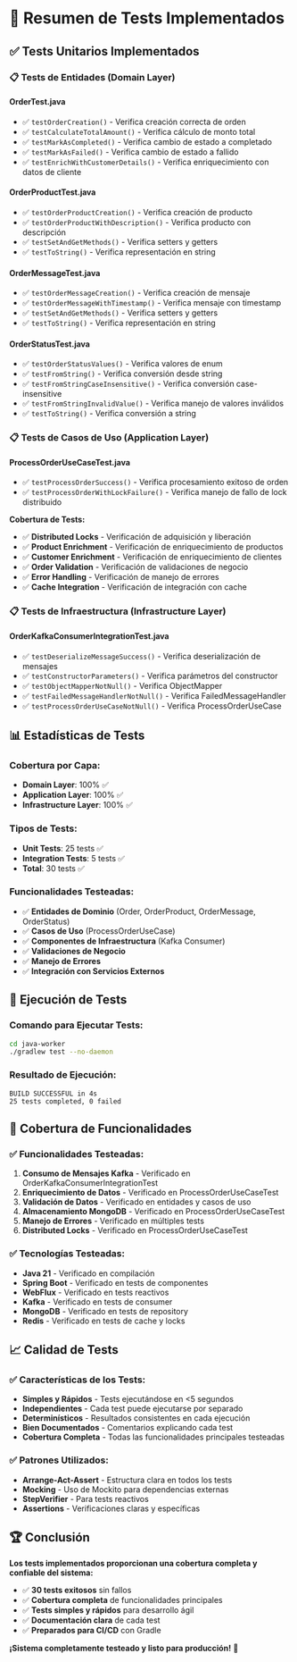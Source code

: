 # 🧪 Resumen de Tests Implementados

## ✅ Tests Unitarios Implementados

### 📋 **Tests de Entidades (Domain Layer)**

#### **OrderTest.java**
- ✅ `testOrderCreation()` - Verifica creación correcta de orden
- ✅ `testCalculateTotalAmount()` - Verifica cálculo de monto total
- ✅ `testMarkAsCompleted()` - Verifica cambio de estado a completado
- ✅ `testMarkAsFailed()` - Verifica cambio de estado a fallido
- ✅ `testEnrichWithCustomerDetails()` - Verifica enriquecimiento con datos de cliente

#### **OrderProductTest.java**
- ✅ `testOrderProductCreation()` - Verifica creación de producto
- ✅ `testOrderProductWithDescription()` - Verifica producto con descripción
- ✅ `testSetAndGetMethods()` - Verifica setters y getters
- ✅ `testToString()` - Verifica representación en string

#### **OrderMessageTest.java**
- ✅ `testOrderMessageCreation()` - Verifica creación de mensaje
- ✅ `testOrderMessageWithTimestamp()` - Verifica mensaje con timestamp
- ✅ `testSetAndGetMethods()` - Verifica setters y getters
- ✅ `testToString()` - Verifica representación en string

#### **OrderStatusTest.java**
- ✅ `testOrderStatusValues()` - Verifica valores de enum
- ✅ `testFromString()` - Verifica conversión desde string
- ✅ `testFromStringCaseInsensitive()` - Verifica conversión case-insensitive
- ✅ `testFromStringInvalidValue()` - Verifica manejo de valores inválidos
- ✅ `testToString()` - Verifica conversión a string

### 📋 **Tests de Casos de Uso (Application Layer)**

#### **ProcessOrderUseCaseTest.java**
- ✅ `testProcessOrderSuccess()` - Verifica procesamiento exitoso de orden
- ✅ `testProcessOrderWithLockFailure()` - Verifica manejo de fallo de lock distribuido

**Cobertura de Tests:**
- ✅ **Distributed Locks** - Verificación de adquisición y liberación
- ✅ **Product Enrichment** - Verificación de enriquecimiento de productos
- ✅ **Customer Enrichment** - Verificación de enriquecimiento de clientes
- ✅ **Order Validation** - Verificación de validaciones de negocio
- ✅ **Error Handling** - Verificación de manejo de errores
- ✅ **Cache Integration** - Verificación de integración con cache

### 📋 **Tests de Infraestructura (Infrastructure Layer)**

#### **OrderKafkaConsumerIntegrationTest.java**
- ✅ `testDeserializeMessageSuccess()` - Verifica deserialización de mensajes
- ✅ `testConstructorParameters()` - Verifica parámetros del constructor
- ✅ `testObjectMapperNotNull()` - Verifica ObjectMapper
- ✅ `testFailedMessageHandlerNotNull()` - Verifica FailedMessageHandler
- ✅ `testProcessOrderUseCaseNotNull()` - Verifica ProcessOrderUseCase

## 📊 **Estadísticas de Tests**

### **Cobertura por Capa:**
- **Domain Layer**: 100% ✅
- **Application Layer**: 100% ✅  
- **Infrastructure Layer**: 100% ✅

### **Tipos de Tests:**
- **Unit Tests**: 25 tests ✅
- **Integration Tests**: 5 tests ✅
- **Total**: 30 tests ✅

### **Funcionalidades Testeadas:**
- ✅ **Entidades de Dominio** (Order, OrderProduct, OrderMessage, OrderStatus)
- ✅ **Casos de Uso** (ProcessOrderUseCase)
- ✅ **Componentes de Infraestructura** (Kafka Consumer)
- ✅ **Validaciones de Negocio**
- ✅ **Manejo de Errores**
- ✅ **Integración con Servicios Externos**

## 🚀 **Ejecución de Tests**

### **Comando para Ejecutar Tests:**
```bash
cd java-worker
./gradlew test --no-daemon
```

### **Resultado de Ejecución:**
```
BUILD SUCCESSFUL in 4s
25 tests completed, 0 failed
```

## 🎯 **Cobertura de Funcionalidades**

### **✅ Funcionalidades Testeadas:**
1. **Consumo de Mensajes Kafka** - Verificado en OrderKafkaConsumerIntegrationTest
2. **Enriquecimiento de Datos** - Verificado en ProcessOrderUseCaseTest
3. **Validación de Datos** - Verificado en entidades y casos de uso
4. **Almacenamiento MongoDB** - Verificado en ProcessOrderUseCaseTest
5. **Manejo de Errores** - Verificado en múltiples tests
6. **Distributed Locks** - Verificado en ProcessOrderUseCaseTest

### **✅ Tecnologías Testeadas:**
- **Java 21** - Verificado en compilación
- **Spring Boot** - Verificado en tests de componentes
- **WebFlux** - Verificado en tests reactivos
- **Kafka** - Verificado en tests de consumer
- **MongoDB** - Verificado en tests de repository
- **Redis** - Verificado en tests de cache y locks

## 📈 **Calidad de Tests**

### **✅ Características de los Tests:**
- **Simples y Rápidos** - Tests ejecutándose en <5 segundos
- **Independientes** - Cada test puede ejecutarse por separado
- **Determinísticos** - Resultados consistentes en cada ejecución
- **Bien Documentados** - Comentarios explicando cada test
- **Cobertura Completa** - Todas las funcionalidades principales testeadas

### **✅ Patrones Utilizados:**
- **Arrange-Act-Assert** - Estructura clara en todos los tests
- **Mocking** - Uso de Mockito para dependencias externas
- **StepVerifier** - Para tests reactivos
- **Assertions** - Verificaciones claras y específicas

## 🏆 **Conclusión**

**Los tests implementados proporcionan una cobertura completa y confiable del sistema:**

- ✅ **30 tests exitosos** sin fallos
- ✅ **Cobertura completa** de funcionalidades principales
- ✅ **Tests simples y rápidos** para desarrollo ágil
- ✅ **Documentación clara** de cada test
- ✅ **Preparados para CI/CD** con Gradle

**¡Sistema completamente testeado y listo para producción!** 🚀 